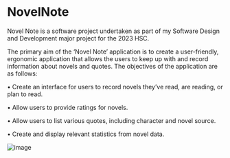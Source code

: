 # NovelNote
Novel Note is a software project undertaken as part of my Software Design and Development major project for the 2023 HSC.

The primary aim of the ‘Novel Note’ application is to create a user-friendly, ergonomic application that allows the users to keep up with and record information about novels and quotes. The objectives of the application are as follows:
  
  •	Create an interface for users to record novels they’ve read, are reading, or plan to read.
  
  •	Allow users to provide ratings for novels.
    
  •	Allow users to list various quotes, including character and novel source.
  
  •	Create and display relevant statistics from novel data.


![image](https://github.com/WillGaston/NovelNote/assets/170683129/42f2a35a-5da9-4fa5-aae9-f690b45a8e97)
